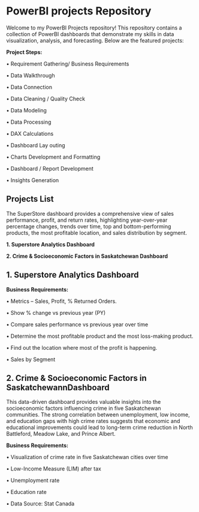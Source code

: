 # PowerBI projects Repository
Welcome to my PowerBI Projects repository! This repository contains a collection of PowerBI dashboards that demonstrate my skills in data visualization, analysis, and forecasting. Below are the featured projects:

**Project Steps:**

•	Requirement Gathering/ Business Requirements

•	Data Walkthrough

•	Data Connection

•	Data Cleaning / Quality Check

•	Data Modeling

•	Data Processing

•	DAX Calculations

•	Dashboard Lay outing

•	Charts Development and Formatting

•	Dashboard / Report Development

•	Insights Generation


## Projects List
The SuperStore dashboard provides a comprehensive view of sales performance, profit, and return rates, highlighting year-over-year percentage changes, trends over time, top and bottom-performing products, the most profitable location, and sales distribution by segment.

**1. Superstore Analytics Dashboard**

**2. Crime & Socioeconomic Factors in Saskatchewan Dashboard**

## 1. Superstore Analytics Dashboard

**Business Requirements:**

•	Metrics – Sales, Profit, % Returned Orders. 

•	Show % change vs previous year (PY)

•	Compare sales performance vs previous year over time

•	Determine the most profitable product and the most loss-making product.

•	Find out the location where most of the profit is happening.

•	Sales by Segment

## 2. Crime & Socioeconomic Factors in SaskatchewannDashboard
This data-driven dashboard provides valuable insights into the socioeconomic factors influencing crime in five Saskatchewan communities. The strong correlation between unemployment, low income, and education gaps with high crime rates suggests that economic and educational improvements could lead to long-term crime reduction in North Battleford, Meadow Lake, and Prince Albert.

**Business Requirements:**

•	Visualization of crime rate in five Saskatchewan cities over time

•	Low-Income Measure (LIM) after tax

•	Unemployment rate

•	Education rate

•	Data Source: Stat Canada


